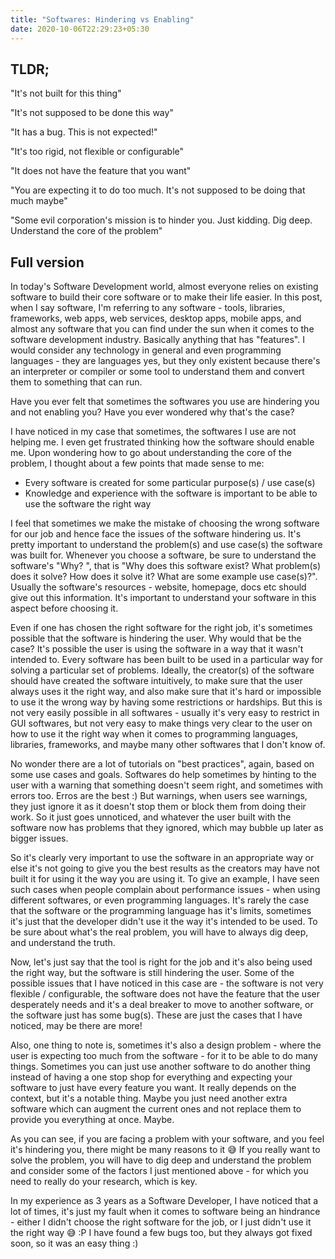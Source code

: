 ```yaml
---
title: "Softwares: Hindering vs Enabling"
date: 2020-10-06T22:29:23+05:30
---
```


## TLDR;

"It's not built for this thing"

"It's not supposed to be done this way"

"It has a bug. This is not expected!"

"It's too rigid, not flexible or configurable"

"It does not have the feature that you want"

"You are expecting it to do too much. It's not supposed to be doing that much
maybe"

"Some evil corporation's mission is to hinder you. Just kidding. Dig deep.
Understand the core of the problem"

## Full version

In today's Software Development world, almost everyone relies on existing
software to build their core software or to make their life easier. In this
post, when I say software, I'm referring to any software - tools, libraries,
frameworks, web apps, web services, desktop apps, mobile apps, and almost any
software that you can find under the sun when it comes to the software
development industry. Basically anything that has "features". I would consider
any technology in general and even programming languages - they are languages
yes, but they only existent because there's an interpreter or compiler or some
tool to understand them and convert them to something that can run.

Have you ever felt that sometimes the softwares you use are hindering you and
not enabling you? Have you ever wondered why that's the case?

I have noticed in my case that sometimes, the softwares I use are not helping
me. I even get frustrated thinking how the software should enable me. Upon wondering how to go about understanding the core of the problem, I thought about a few points that made sense to me:

- Every software is created for some particular purpose(s) / use case(s)
- Knowledge and experience with the software is important to be able to use the software
  the right way

I feel that sometimes we make the mistake of choosing the wrong software for
our job and hence face the issues of the software hindering us. It's pretty
important to understand the problem(s) and use case(s) the software was built
for. Whenever you choose a software, be sure to understand the software's "Why?
", that is "Why does this software exist? What problem(s) does it solve? How
does it solve it? What are some example use case(s)?". Usually the software's
resources - website, homepage, docs etc should give out this information. It's
important to understand your software in this aspect before choosing it.

Even if one has chosen the right software for the right job, it's sometimes possible that the software is hindering the user. Why would that be the case? It's possible the user is using the software in a way that it wasn't intended to. Every software has been built to be used in a particular way for solving a particular set of problems. Ideally, the creator(s) of the software should have created the software intuitively, to make sure that the user always uses it the right way, and also make sure that it's hard or impossible to use it the wrong way by having some restrictions or hardships. But this is not very easily possible in all softwares - usually it's very easy to restrict in GUI softwares, but not very easy to make things very clear to the user on how to use it the right way when it comes to programming languages, libraries, frameworks, and maybe many other softwares that I don't know of.

No wonder there are a lot of tutorials on "best practices", again, based on
some use cases and goals. Softwares do help sometimes by hinting to the user
with a warning that something doesn't seem right, and sometimes with errors
too. Erros are the best :) But warnings, when users see warnings, they just
ignore it as it doesn't stop them or block them from doing their work. So it
just goes unnoticed, and whatever the user built with the software now has
problems that they ignored, which may bubble up later as bigger issues.

So it's clearly very important to use the software in an appropriate way or
else it's not going to give you the best results as the creators may have not
built it for using it the way you are using it. To give an example, I have seen
such cases when people complain about performance issues - when using different
softwares, or even programming languages. It's rarely the case that the
software or the programming language has it's limits, sometimes it's just that
the developer didn't use it the way it's intended to be used. To be sure about
what's the real problem, you will have to always dig deep, and understand the
truth.

Now, let's just say that the tool is right for the job and it's also being used
the right way, but the software is still hindering the user. Some of the
possible issues that I have noticed in this case are - the software is not very
flexible / configurable, the software does not have the feature that the user
desperately needs and it's a deal breaker to move to another software, or the
software just has some bug(s). These are just the cases that I have noticed,
may be there are more!

Also, one thing to note is, sometimes it's also a design problem - where the
user is expecting too much from the software - for it to be able to do many
things. Sometimes you can just use another software to do another thing instead
of having a one stop shop for everything and expecting your software to just
have every feature you want. It really depends on the context, but it's a
notable thing. Maybe you just need another extra software which can augment the
current ones and not replace them to provide you everything at once. Maybe.

As you can see, if you are facing a problem with your software, and you feel
it's hindering you, there might be many reasons to it 😅 If you really want to
solve the problem, you will have to dig deep and understand the problem and
consider some of the factors I just mentioned above - for which you need to
really do your research, which is key.

In my experience as 3 years as a Software Developer, I have noticed that a lot
of times, it's just my fault when it comes to software being an hindrance -
either I didn't choose the right software for the job, or I just didn't use it
the right way 😅 :P I have found a few bugs too, but they always got fixed
soon, so it was an easy thing :)
